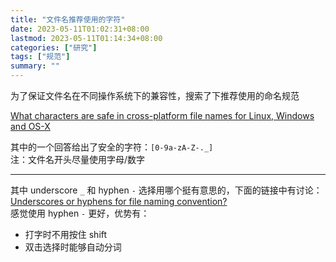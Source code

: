 ```yaml
---
title: "文件名推荐使用的字符"
date: 2023-05-11T01:02:31+08:00
lastmod: 2023-05-11T01:14:34+08:00
categories: ["研究"]
tags: ["规范"]
summary: ""
---
```


为了保证文件名在不同操作系统下的兼容性，搜索了下推荐使用的命名规范

[What characters are safe in cross-platform file names for Linux, Windows and OS-X](https://superuser.com/questions/358855/what-characters-are-safe-in-cross-platform-file-names-for-linux-windows-and-os)

其中的一个回答给出了安全的字符：`[0-9a-zA-Z-._]`  
注：文件名开头尽量使用字母/数字

---

其中 underscore `_` 和 hyphen `-` 选择用哪个挺有意思的，下面的链接中有讨论：  
[Underscores or hyphens for file naming convention?](https://www.reddit.com/r/datacurator/comments/r6lew9/underscores_or_hyphens_for_file_naming_convention/)  
感觉使用 hyphen `-` 更好，优势有：
- 打字时不用按住 shift
- 双击选择时能够自动分词

